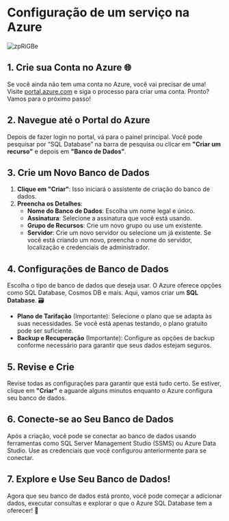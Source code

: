 # Configuração de um serviço na Azure
![zpRiGBe](https://github.com/user-attachments/assets/9eb14a5a-f2b9-424c-ad53-f1e49daeccd2)

## 1. Crie sua Conta no Azure 🌐

Se você ainda não tem uma conta no Azure, você vai precisar de uma! Visite [portal.azure.com](https://portal.azure.com) e siga o processo para criar uma conta. Pronto? Vamos para o próximo passo! 

## 2. Navegue até o Portal do Azure 

Depois de fazer login no portal, vá para o painel principal. Você pode pesquisar por “SQL Database” na barra de pesquisa ou clicar em **"Criar um recurso"** e depois em **"Banco de Dados"**. 

## 3. Crie um Novo Banco de Dados 

1. **Clique em "Criar"**: Isso iniciará o assistente de criação do banco de dados.
2. **Preencha os Detalhes**:
   - **Nome do Banco de Dados**: Escolha um nome legal e único. 
   - **Assinatura**: Selecione a assinatura que você está usando.
   - **Grupo de Recursos**: Crie um novo grupo ou use um existente. 
   - **Servidor**: Crie um novo servidor ou selecione um já existente. Se você está criando um novo, preencha o nome do servidor, localização e credenciais de administrador. 

## 4. Configurações de Banco de Dados 

Escolha o tipo de banco de dados que deseja usar. O Azure oferece opções como SQL Database, Cosmos DB e mais. Aqui, vamos criar um **SQL Database**. 🗃

- **Plano de Tarifação** (Importante): Selecione o plano que se adapta às suas necessidades. Se você está apenas testando, o plano gratuito pode ser suficiente. 
- **Backup e Recuperação** (Importante): Configure as opções de backup conforme necessário para garantir que seus dados estejam seguros. 

## 5. Revise e Crie 

Revise todas as configurações para garantir que está tudo certo. Se estiver, clique em **"Criar"** e aguarde alguns minutos enquanto o Azure configura seu banco de dados. 

## 6. Conecte-se ao Seu Banco de Dados 

Após a criação, você pode se conectar ao banco de dados usando ferramentas como SQL Server Management Studio (SSMS) ou Azure Data Studio. Use as credenciais que você configurou anteriormente para se conectar. 

## 7. Explore e Use Seu Banco de Dados! 

Agora que seu banco de dados está pronto, você pode começar a adicionar dados, executar consultas e explorar o que o Azure SQL Database tem a oferecer! 🚀




